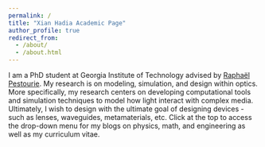 ```yaml
---
permalink: /
title: "Xian Hadia Academic Page"
author_profile: true
redirect_from: 
  - /about/
  - /about.html
---
```


I am a PhD student at Georgia Institute of Technology advised by [Raphaël Pestourie](https://www.raphaelpestourie.com/). My research is on modeling, simulation, and design within optics. More specifically, my research centers on developing computational tools and simulation techniques to model how light interact with complex media. Ultimately, I wish to design with the ultimate goal of designing devices - such as lenses, waveguides, metamaterials, etc. Click at the top to access the drop-down menu for my blogs on physics, math, and engineering as well as my curriculum vitae.

